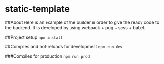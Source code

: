 # static-template

##About
Here is an example of the builder in order to give the ready code to the backend. It is developed by using webpack + pug + scss + babel.

##Project setup
```npm install```

##Compiles and hot-reloads for development
```npm run dev```

###Compiles for production
```npm run prod```
